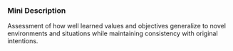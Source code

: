 ### Mini Description

Assessment of how well learned values and objectives generalize to novel environments and situations while maintaining consistency with original intentions.
